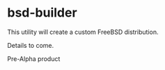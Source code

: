# bsd-builder

This utility will create a custom FreeBSD distribution.

Details to come.

Pre-Alpha product